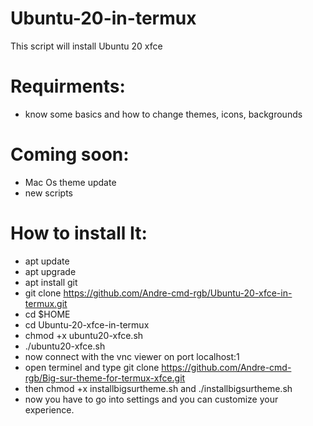 # Ubuntu-20-in-termux
This script will install Ubuntu 20 xfce
# Requirments:
- know some basics and how to change themes, icons, backgrounds
# Coming soon:
- Mac Os theme update
- new scripts
# How to install It:
- apt update
- apt upgrade
- apt install git
- git clone https://github.com/Andre-cmd-rgb/Ubuntu-20-xfce-in-termux.git
- cd $HOME
- cd Ubuntu-20-xfce-in-termux
- chmod +x ubuntu20-xfce.sh
- ./ubuntu20-xfce.sh
- now connect with the vnc viewer on port localhost:1
- open terminel and type git clone https://github.com/Andre-cmd-rgb/Big-sur-theme-for-termux-xfce.git
- then chmod +x  installbigsurtheme.sh and ./installbigsurtheme.sh
- now you have to go into settings and you can customize your experience.
